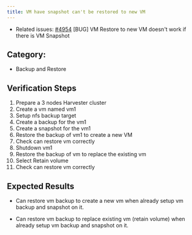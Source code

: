 ```yaml
---
title: VM have snapshot can't be restored to new VM
---
```


* Related issues: [#4954](https://github.com/harvester/harvester/issues/4954) [BUG] VM Restore to new VM doesn't work if there is VM Snapshot


## Category: 
* Backup and Restore

## Verification Steps
1. Prepare a 3 nodes Harvester cluster
1. Create a vm named vm1
1. Setup nfs backup target
1. Create a backup for the vm1
1. Create a snapshot for the vm1
1. Restore the backup of vm1 to create a new VM
1. Check can restore vm correctly
1. Shutdown vm1
1. Restore the backup of vm to replace the existing vm
1. Select Retain volume
1. Check can restore vm correctly

## Expected Results
*  Can restore vm backup to create a new vm when already setup vm backup and snapshot on it.

*  Can restore vm backup to replace existing vm (retain volume) when already setup vm backup and snapshot on it.
